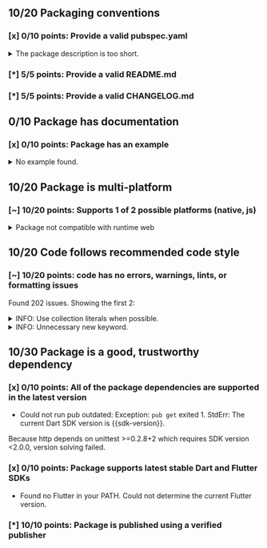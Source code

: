 ## 10/20 Packaging conventions

### [x] 0/10 points: Provide a valid pubspec.yaml

<details>
<summary>
The package description is too short.
</summary>
Add more detail to the `description` field of `pubspec.yaml`. Use 60 to 180 characters to describe the package, what it does, and its target use case.
</details>

### [*] 5/5 points: Provide a valid README.md


### [*] 5/5 points: Provide a valid CHANGELOG.md


## 0/10 Package has documentation

### [x] 0/10 points: Package has an example

<details>
<summary>
No example found.
</summary>
See [package layout](https://dart.dev/tools/pub/package-layout#examples) guidelines on how to add an example.
</details>

## 10/20 Package is multi-platform

### [~] 10/20 points: Supports 1 of 2 possible platforms (**native**, js)

<details>
<summary>
Package not compatible with runtime web
</summary>
Because of the import of dart:io via the import chain `package:http/http.dart` → `package:http/src/streamed_response.dart` → `package:http/src/base_request.dart` → `package:http/src/client.dart` → `package:http/src/io_client.dart` → `dart:io`
</details>

## 10/20 Code follows recommended code style

### [~] 10/20 points: code has no errors, warnings, lints, or formatting issues

Found 202 issues. Showing the first 2:

<details>
<summary>
INFO: Use collection literals when possible.
</summary>
`lib/browser_client.dart:30:17`

```
   ╷
30 │   final _xhrs = new Set<HttpRequest>();
   │                 ^^^^^^^^^^^^^^^^^^^^^^
   ╵
```

To reproduce run `dart analyze lib/browser_client.dart`
</details>
<details>
<summary>
INFO: Unnecessary new keyword.
</summary>
`lib/browser_client.dart:30:17`

```
   ╷
30 │   final _xhrs = new Set<HttpRequest>();
   │                 ^^^^^^^^^^^^^^^^^^^^^^
   ╵
```

To reproduce run `dart analyze lib/browser_client.dart`
</details>

## 10/30 Package is a good, trustworthy dependency

### [x] 0/10 points: All of the package dependencies are supported in the latest version

* Could not run pub outdated: Exception: `pub get` exited 1. StdErr: The current Dart SDK version is {{sdk-version}}.

Because http depends on unittest >=0.2.8+2 which requires SDK version <2.0.0, version solving failed.

### [x] 0/10 points: Package supports latest stable Dart and Flutter SDKs

* Found no Flutter in your PATH. Could not determine the current Flutter version.

### [*] 10/10 points: Package is published using a verified publisher
